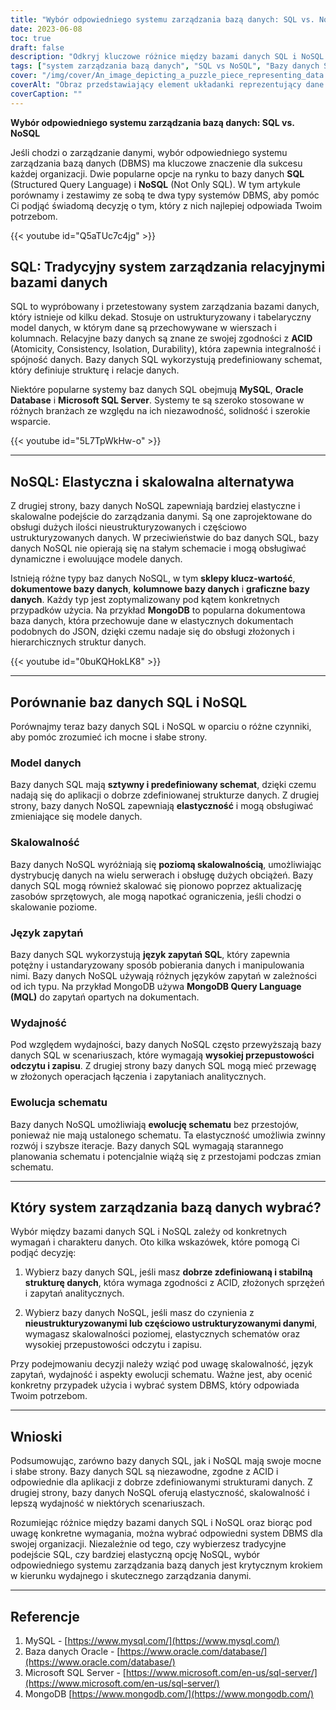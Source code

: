 ```yaml
---
title: "Wybór odpowiedniego systemu zarządzania bazą danych: SQL vs. NoSQL"
date: 2023-06-08
toc: true
draft: false
description: "Odkryj kluczowe różnice między bazami danych SQL i NoSQL i podejmij świadomą decyzję dotyczącą najlepszego systemu zarządzania bazą danych dla swoich potrzeb."
tags: ["system zarządzania bazą danych", "SQL vs NoSQL", "Bazy danych SQL", "Bazy danych NoSQL", "Zgodność z ACID", "model danych", "skalowalność", "język zapytań", "wydajność", "ewolucja schematu", "dane strukturalne", "dane nieustrukturyzowane", "integralność danych", "Skalowalność pozioma", "Język zapytań SQL", "MongoDB", "bazy danych dokumentów", "magazyny klucz-wartość", "kolumnowe bazy danych", "bazy danych grafów", "zarządzanie danymi", "struktura danych", "zapytania analityczne", "modelowanie danych", "elastyczne schematy", "Wysoka przepustowość odczytu", "Wysoka przepustowość zapisu", "złożone operacje łączenia", "zwinny rozwój"]
cover: "/img/cover/An_image_depicting_a_puzzle_piece_representing_data.png"
coverAlt: "Obraz przedstawiający element układanki reprezentujący dane umieszczane w bazie danych, symbolizujący proces podejmowania decyzji o wyborze odpowiedniego systemu zarządzania bazą danych."
coverCaption: ""
---
```



**Wybór odpowiedniego systemu zarządzania bazą danych: SQL vs. NoSQL**

Jeśli chodzi o zarządzanie danymi, wybór odpowiedniego systemu zarządzania bazą danych (DBMS) ma kluczowe znaczenie dla sukcesu każdej organizacji. Dwie popularne opcje na rynku to bazy danych **SQL** (Structured Query Language) i **NoSQL** (Not Only SQL). W tym artykule porównamy i zestawimy ze sobą te dwa typy systemów DBMS, aby pomóc Ci podjąć świadomą decyzję o tym, który z nich najlepiej odpowiada Twoim potrzebom.

{{< youtube id="Q5aTUc7c4jg" >}}

## SQL: Tradycyjny system zarządzania relacyjnymi bazami danych

SQL to wypróbowany i przetestowany system zarządzania bazami danych, który istnieje od kilku dekad. Stosuje on ustrukturyzowany i tabelaryczny model danych, w którym dane są przechowywane w wierszach i kolumnach. Relacyjne bazy danych są znane ze swojej zgodności z **ACID** (Atomicity, Consistency, Isolation, Durability), która zapewnia integralność i spójność danych. Bazy danych SQL wykorzystują predefiniowany schemat, który definiuje strukturę i relacje danych.

Niektóre popularne systemy baz danych SQL obejmują **MySQL**, **Oracle Database** i **Microsoft SQL Server**. Systemy te są szeroko stosowane w różnych branżach ze względu na ich niezawodność, solidność i szerokie wsparcie.

{{< youtube id="5L7TpWkHw-o" >}}

______

## NoSQL: Elastyczna i skalowalna alternatywa

Z drugiej strony, bazy danych NoSQL zapewniają bardziej elastyczne i skalowalne podejście do zarządzania danymi. Są one zaprojektowane do obsługi dużych ilości nieustrukturyzowanych i częściowo ustrukturyzowanych danych. W przeciwieństwie do baz danych SQL, bazy danych NoSQL nie opierają się na stałym schemacie i mogą obsługiwać dynamiczne i ewoluujące modele danych.

Istnieją różne typy baz danych NoSQL, w tym **sklepy klucz-wartość**, **dokumentowe bazy danych**, **kolumnowe bazy danych** i **graficzne bazy danych**. Każdy typ jest zoptymalizowany pod kątem konkretnych przypadków użycia. Na przykład **MongoDB** to popularna dokumentowa baza danych, która przechowuje dane w elastycznych dokumentach podobnych do JSON, dzięki czemu nadaje się do obsługi złożonych i hierarchicznych struktur danych.

{{< youtube id="0buKQHokLK8" >}}

______

## Porównanie baz danych SQL i NoSQL

Porównajmy teraz bazy danych SQL i NoSQL w oparciu o różne czynniki, aby pomóc zrozumieć ich mocne i słabe strony.

### Model danych
Bazy danych SQL mają **sztywny i predefiniowany schemat**, dzięki czemu nadają się do aplikacji o dobrze zdefiniowanej strukturze danych. Z drugiej strony, bazy danych NoSQL zapewniają **elastyczność** i mogą obsługiwać zmieniające się modele danych.

### Skalowalność
Bazy danych NoSQL wyróżniają się **poziomą skalowalnością**, umożliwiając dystrybucję danych na wielu serwerach i obsługę dużych obciążeń. Bazy danych SQL mogą również skalować się pionowo poprzez aktualizację zasobów sprzętowych, ale mogą napotkać ograniczenia, jeśli chodzi o skalowanie poziome.

### Język zapytań
Bazy danych SQL wykorzystują **język zapytań SQL**, który zapewnia potężny i ustandaryzowany sposób pobierania danych i manipulowania nimi. Bazy danych NoSQL używają różnych języków zapytań w zależności od ich typu. Na przykład MongoDB używa **MongoDB Query Language (MQL)** do zapytań opartych na dokumentach.

### Wydajność
Pod względem wydajności, bazy danych NoSQL często przewyższają bazy danych SQL w scenariuszach, które wymagają **wysokiej przepustowości odczytu i zapisu**. Z drugiej strony bazy danych SQL mogą mieć przewagę w złożonych operacjach łączenia i zapytaniach analitycznych.

### Ewolucja schematu
Bazy danych NoSQL umożliwiają **ewolucję schematu** bez przestojów, ponieważ nie mają ustalonego schematu. Ta elastyczność umożliwia zwinny rozwój i szybsze iteracje. Bazy danych SQL wymagają starannego planowania schematu i potencjalnie wiążą się z przestojami podczas zmian schematu.

______

## Który system zarządzania bazą danych wybrać?

Wybór między bazami danych SQL i NoSQL zależy od konkretnych wymagań i charakteru danych. Oto kilka wskazówek, które pomogą Ci podjąć decyzję:

1. Wybierz bazy danych SQL, jeśli masz **dobrze zdefiniowaną i stabilną strukturę danych**, która wymaga zgodności z ACID, złożonych sprzężeń i zapytań analitycznych.

2. Wybierz bazy danych NoSQL, jeśli masz do czynienia z **nieustrukturyzowanymi lub częściowo ustrukturyzowanymi danymi**, wymagasz skalowalności poziomej, elastycznych schematów oraz wysokiej przepustowości odczytu i zapisu.

Przy podejmowaniu decyzji należy wziąć pod uwagę skalowalność, język zapytań, wydajność i aspekty ewolucji schematu. Ważne jest, aby ocenić konkretny przypadek użycia i wybrać system DBMS, który odpowiada Twoim potrzebom.

______

## Wnioski

Podsumowując, zarówno bazy danych SQL, jak i NoSQL mają swoje mocne i słabe strony. Bazy danych SQL są niezawodne, zgodne z ACID i odpowiednie dla aplikacji z dobrze zdefiniowanymi strukturami danych. Z drugiej strony, bazy danych NoSQL oferują elastyczność, skalowalność i lepszą wydajność w niektórych scenariuszach.

Rozumiejąc różnice między bazami danych SQL i NoSQL oraz biorąc pod uwagę konkretne wymagania, można wybrać odpowiedni system DBMS dla swojej organizacji. Niezależnie od tego, czy wybierzesz tradycyjne podejście SQL, czy bardziej elastyczną opcję NoSQL, wybór odpowiedniego systemu zarządzania bazą danych jest krytycznym krokiem w kierunku wydajnego i skutecznego zarządzania danymi.

______

## Referencje

1. MySQL - [https://www.mysql.com/](https://www.mysql.com/)
2. Baza danych Oracle - [https://www.oracle.com/database/](https://www.oracle.com/database/)
3. Microsoft SQL Server - [https://www.microsoft.com/en-us/sql-server/](https://www.microsoft.com/en-us/sql-server/)
4. MongoDB [https://www.mongodb.com/](https://www.mongodb.com/)
